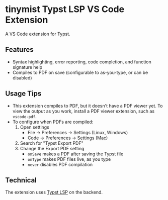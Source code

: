 # tinymist Typst LSP VS Code Extension

A VS Code extension for Typst.

## Features

-   Syntax highlighting, error reporting, code completion, and function signature
    help
-   Compiles to PDF on save (configurable to as-you-type, or can be disabled)

## Usage Tips

-   This extension compiles to PDF, but it doesn't have a PDF viewer yet. To view
    the output as you work, install a PDF viewer extension, such as
    `vscode-pdf`.
-   To configure when PDFs are compiled:
    1. Open settings
        - File -> Preferences -> Settings (Linux, Windows)
        - Code -> Preferences -> Settings (Mac)
    2. Search for "Typst Export PDF"
    3. Change the Export PDF setting
        - `onSave` makes a PDF after saving the Typst file
        - `onType` makes PDF files live, as you type
        - `never` disables PDF compilation

## Technical

The extension uses [Typst LSP](https://github.com/_/tinymist) on the
backend.

